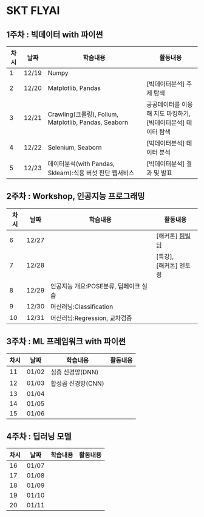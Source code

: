 # SKT FLYAI

## 1주차 : 빅데이터 with 파이썬
|차시|날짜|학습내용|활동내용|
|---|---|---|---|
|1|12/19|Numpy||
|2|12/20|Matplotlib, Pandas|[빅데이터분석] 주제 탐색| 
|3|12/21|Crawling(크롤링), Folium, Matplotlib, Pandas, Seaborn|공공데이터를 이용해 지도 마킹하기, <br> [빅데이터분석] 데이터 탐색|
|4|12/22|Selenium, Seaborn|[빅데이터분석] 데이터 분석|
|5|12/23|데이터분석(with Pandas, Sklearn):식용 버섯 판단 웹서비스|[빅데이터분석] 결과 및 발표|


## 2주차 : Workshop, 인공지능 프로그래밍
|차시|날짜|학습내용|활동내용|
|---|---|---|---|
|6|12/27||[해커톤] [팀빌딩](https://github.com/tommorrow-zip)|
|7|12/28||[특강], <br> [해커톤] 멘토링|
|8|12/29|인공지능 개요:POSE분류, 딥페이크 실습||
|9|12/30|머신러닝:Classification||
|10|12/31|머신러닝:Regression, 교차검증||


## 3주차 : ML 프레임워크 with 파이썬
|차시|날짜|학습내용|활동내용|
|---|---|---|---|
|11|01/02|심층 신경망(DNN)||
|12|01/03|합성곱 신경망(CNN)||
|13|01/04|||
|14|01/05|||
|15|01/06|||


## 4주차 : 딥러닝 모델
|차시|날짜|학습내용|활동내용|
|---|---|---|---|
|16|01/07|||
|17|01/08|||
|18|01/09|||
|19|01/10|||
|20|01/11|||
